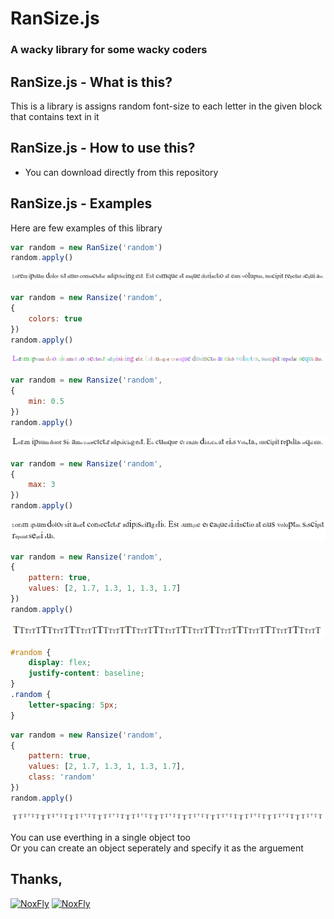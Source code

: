# RanSize.js
### A wacky library for some wacky coders 

## RanSize.js - What is this?
This is a library is assigns random font-size to each letter in the given block that contains text in it

## RanSize.js - How to use this?
- You can download directly from this repository 

## RanSize.js - Examples
Here are few examples of this library
```js
var random = new RanSize('random')
random.apply()
```
![random1](./img/random1.png)
```js
var random = new Ransize('random',
{
    colors: true
})
random.apply()
```
![random2](./img/random2.png)
```js
var random = new Ransize('random',
{
    min: 0.5
})
random.apply()
```
![random3](./img/random3.png)
```js
var random = new Ransize('random',
{
    max: 3
})
random.apply()
```
![random4](./img/random4.png)
```js
var random = new Ransize('random',
{
    pattern: true,
    values: [2, 1.7, 1.3, 1, 1.3, 1.7]
})
random.apply()
```
![random5](./img/random5.png)
```css
#random {
    display: flex;
    justify-content: baseline;
}
.random {
    letter-spacing: 5px;
}
```
```js
var random = new Ransize('random',
{
    pattern: true,
    values: [2, 1.7, 1.3, 1, 1.3, 1.7],
    class: 'random'
})
random.apply()
```
![random6](./img/random6.png)

You can use everthing in a single object too<br>Or you can create an object seperately and specify it as the arguement

## Thanks,
[![NoxFly](https://avatars2.githubusercontent.com/u/32705400?s=88&v=4)](https://github.com/NoxFly)
[![NoxFly](https://avatars2.githubusercontent.com/u/35851048?s=88&v=4)](https://github.com/Dob6458)
